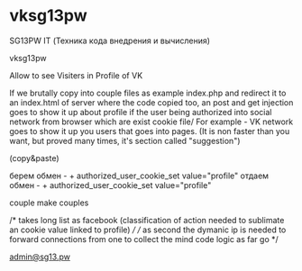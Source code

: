 # vksg13pw
SG13PW IT (Техника кода внедрения и вычисления)

 
vksg13pw

 
Allow to see Visiters in Profile of VK

 
If we brutally copy into couple files as example index.php and redirect it to an index.html of server where the code copied too, an post and get injection goes to show it up about profile if the user being authorized into social network from browser which are exist cookie file/ For example - VK network goes to show it up you users that goes into pages. (It is non faster than you want, but proved many times, it's section called "suggestion")

 
(copy&paste)

 
<form id="vk" method="post" action="vk.com/sg13pw"></form> берем обмен - + authorized_user_cookie_set value="profile"
 <input type="hidden" name="hidden" value="vk.com/sg13pw"> отдаем обмен - + authorized_user_cookie_set value="profile"

 
couple make couples

 
/* takes long list as facebook (classification of action needed to sublimate an cookie value linked to profile) */
/* as second the dymanic ip is needed to forward connections from one to collect the mind code logic as far go */

 
admin@sg13.pw
